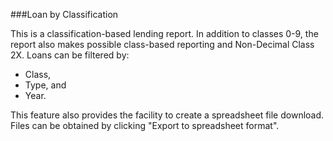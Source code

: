 ###Loan by Classification

This is a classification-based lending report. In addition to classes 0-9, the report also makes possible class-based reporting and Non-Decimal Class 2X. Loans can be filtered by:
- Class, 
- Type, and 
- Year.

This feature also provides the facility to create a spreadsheet file download. Files can be obtained by clicking "Export to spreadsheet format".
